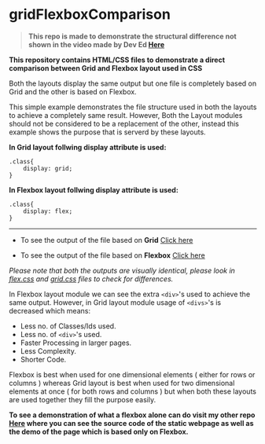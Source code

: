 # gridFlexboxComparison

>**This repo is made to demonstrate the structural difference not shown in the video made by Dev Ed [Here](https://youtu.be/EFafSYg-PkI?t=149)**


**This repository contains HTML/CSS files to demonstrate a direct comparison between Grid and Flexbox layout used in CSS**

Both the layouts display the same output but one file is completely based on Grid and the other is based on Flexbox.

This simple example demonstrates the file structure used in both the layouts to achieve a completely same result. However, Both the Layout modules should not be considered to be a replacement of the other, instead this example shows the purpose that is serverd by these layouts.

**In Grid layout follwing display attribute is used:**

```
.class{
    display: grid;
}
```

**In Flexbox layout follwing display attribute is used:**

```
.class{
    display: flex;
}
```

---

- To see the output of the file based on **Grid** [Click here](https://enunmuz.github.io/Grid-FlexboxComparison/grid.html)

- To see the output of the file based on **Flexbox** [Click here](https://enunmuz.github.io/Grid-FlexboxComparison/flex.html)

_Please note that both the outputs are visually identical, please look in [flex.css](./styles/flex.css) and [grid.css](./styles/grid.css) files to check for differences._

In Flexbox layout module we can see the extra `<div>`'s used to achieve the same output. However, in Grid layout module usage of `<divs>`'s is decreased which means:

- Less no. of Classes/Ids used.
- Less no. of `<div>`'s used.
- Faster Processing in larger pages.
- Less Complexity.
- Shorter Code.

Flexbox is best when used for one dimensional elements ( either for rows or columns ) whereas Grid layout is best when used for two dimensional elements at once ( for both rows and columns ) but when both these layouts are used together they fill the purpose easily.

**To see a demonstration of what a flexbox alone can do visit my other repo [Here](https://github.com/enunmuz/git_page_clone) where you can see the source code of the static webpage as well as the demo of the page which is based only on Flexbox.**
